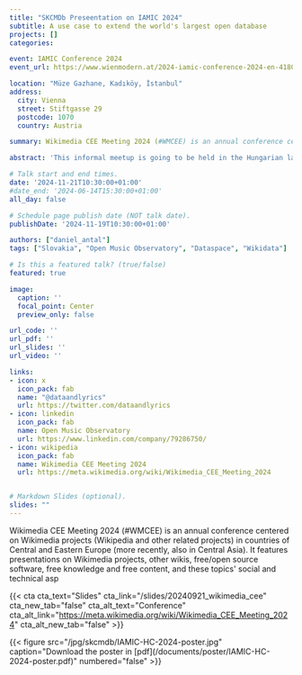 ```yaml
---
title: "SKCMDb Preseentation on IAMIC 2024"
subtitle: A use case to extend the world's largest open database
projects: []
categories:

event: IAMIC Conference 2024
event_url: https://www.wienmodern.at/2024-iamic-conference-2024-en-4180

location: "Müze Gazhane, Kadıköy, İstanbul"
address:
  city: Vienna
  street: Stiftgasse 29
  postcode: 1070
  country: Austria

summary: Wikimedia CEE Meeting 2024 (#WMCEE) is an annual conference centered on Wikimedia projects (Wikipedia and other related projects) in countries of Central and Eastern Europe (more recently, also in Central Asia). It features presentations on Wikimedia projects, other wikis, free/open source software, free knowledge and free content, and these topics' social and technical aspects.

abstract: 'This informal meetup is going to be held in the Hungarian language at the ELTE Digital Humanities Department.'

# Talk start and end times.
date: '2024-11-21T10:30:00+01:00'
#date_end: '2024-06-14T15:30:00+01:00'
all_day: false

# Schedule page publish date (NOT talk date).
publishDate: '2024-11-19T10:30:00+01:00'

authors: ["daniel_antal"]
tags: ["Slovakia", "Open Music Observatory", "Dataspace", "Wikidata"]

# Is this a featured talk? (true/false)
featured: true

image:
  caption: ''
  focal_point: Center
  preview_only: false

url_code: ''
url_pdf: ''
url_slides: ''
url_video: ''

links:
- icon: x
  icon_pack: fab
  name: "@dataandlyrics"
  url: https://twitter.com/dataandlyrics
- icon: linkedin
  icon_pack: fab
  name: Open Music Observatory
  url: https://www.linkedin.com/company/79286750/
- icon: wikipedia
  icon_pack: fab
  name: Wikimedia CEE Meeting 2024
  url: https://meta.wikimedia.org/wiki/Wikimedia_CEE_Meeting_2024


# Markdown Slides (optional).
slides: ""
---
```



Wikimedia CEE Meeting 2024 (#WMCEE) is an annual conference centered on Wikimedia projects (Wikipedia and other related projects) in countries of Central and Eastern Europe (more recently, also in Central Asia). It features presentations on Wikimedia projects, other wikis, free/open source software, free knowledge and free content, and these topics' social and technical asp

{{< cta cta_text="Slides" cta_link="/slides/20240921_wikimedia_cee" cta_new_tab="false" cta_alt_text="Conference" cta_alt_link="https://meta.wikimedia.org/wiki/Wikimedia_CEE_Meeting_2024" cta_alt_new_tab="false" >}}


<td style="text-align: center;">{{< figure src="/jpg/skcmdb/IAMIC-HC-2024-poster.jpg" caption="Download the poster in [pdf](/documents/poster/IAMIC-HC-2024-poster.pdf)" numbered="false" >}}</td>
